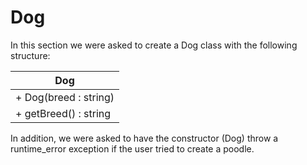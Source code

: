 # Dog

In this section we were asked to create a Dog class with the following structure:

| **Dog** |
| ------- |
| + Dog(breed : string) |
| + getBreed() : string |

In addition, we were asked to have the constructor (Dog) throw a runtime_error exception if the user tried to create a poodle.